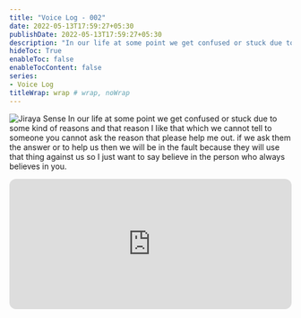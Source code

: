 ```yaml
---
title: "Voice Log - 002"
date: 2022-05-13T17:59:27+05:30
publishDate: 2022-05-13T17:59:27+05:30
description: "In our life at some point we get confused or stuck due to some kind of reasons and that reason I like that which we cannot tell to someone you cannot ask the reason that please help me out. if we ask them the answer or to help us then we will be in the fault because they will use that thing against us so I just want to say believe in the person who always believes in you."
hideToc: True
enableToc: false
enableTocContent: false
series:
- Voice Log
titleWrap: wrap # wrap, noWrap
---
```




![Jiraya Sense](https://pm1.narvii.com/5654/46f0d3678c6d9d36688d2d60aa43f4b52335844c_hq.jpg)
In our life at some point we get confused or stuck due to some kind of reasons and that reason I like that which we cannot tell to someone you cannot ask the reason that please help me out. if we ask them the answer or to help us then we will be in the fault because they will use that thing against us so I just want to say believe in the person who always believes in you.

<iframe style="border-radius:12px" src="https://open.spotify.com/embed/episode/2qqvgPoHa9n3riQE0uBgeL?utm_source=generator&t=0" width="100%" height="232" frameBorder="0" allowfullscreen="" allow="autoplay; clipboard-write; encrypted-media; fullscreen; picture-in-picture"></iframe>